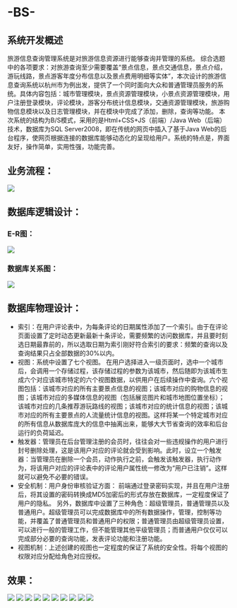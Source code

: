 # -BS-

## 系统开发概述
旅游信息查询管理系统是对旅游信息资源进行能够查询并管理的系统。
综合选题中的各项要求：对旅游查询至少需要覆盖“景点信息，景点交通信息，景点介绍，游玩线路，景点游客年度分布信息以及景点费用明细等实体”，本次设计的旅游信息查询系统以杭州市为例出发，提供了一个同时面向大众和普通管理员服务的系统。具体内容包括：城市管理模块，景点资源管理模块，小景点资源管理模块，用户注册登录模块，评论模块，游客分布统计信息模块，交通资源管理模块，旅游购物信息模块以及日志管理模块，并在模块中完成了添加，删除，查询等功能。
本次系统的结构为B/S模式，采用的是Html+CSS+JS（前端）/Java Web（后端）技术，数据库为SQL Server2008，即在传统的网页中插入了基于Java Web的后台程序，使网页根据连接的数据库能够动态化的呈现给用户。系统的特点是，界面友好，操作简单，实用性强，功能完善。

## 业务流程：
![](pics/6.png)
## 数据库逻辑设计：
### E-R图：
![](pics/2.png)
### 数据库关系图：
![](pics/3.png)
## 数据库物理设计：
- 索引：在用户评论表中，为每条评论的日期属性添加了一个索引。由于在评论页面设置了定时动态更新最新十条评论，需要频繁的访问数据库，并且要时刻选日期最靠前的，所以选取日期为索引刚好符合索引的要求：频繁的查询以及查询结果只占全部数据的30%以内。
- 视图：系统中设置了七个视图。
在用户选择进入一级页面时，选中一个城市后，会调用一个存储过程，该存储过程的参数为该城市，然后随即为该城市生成六个对应该城市特定的六个视图数据，以供用户在后续操作中查询。六个视图包括：该城市对应的所有主要景点信息的视图；该城市对应的购物信息的视图；该城市对应的多媒体信息的视图（包括展览图片和城市地图位置坐标）；该城市对应的几条推荐游玩路线的视图；该城市对应的统计信息的视图；该城市对应的所有主要景点的人流量统计信息的视图。这样将某一个特定城市对应的所有信息从数据库庞大的信息中抽离出来，能够大大节省查询的效率和后台运行的负荷延迟。
- 触发器：管理员在后台管理注册的会员时，往往会对一些违规操作的用户进行封号删除处理，这是该用户对应的评论就会受到影响。此时，设立一个触发器：当管理员在删除一个会员，动作执行之前，会触发该触发器，执行动作为，将该用户对应的评论表中的评论用户属性统一修改为“用户已注销”。这样就可以避免不必要的错误。
- 安全机制：用户身份审核验证方面：
前端通过登录密码实现，并且在用户注册后，将其设置的密码转换成MD5加密后的形式存放在数据库，一定程度保证了用户的隐私。
另外，数据库中设置了三种角色：超级管理员，普通管理员以及普通用户。超级管理员可以完成数据库中的所有数据操作，管理，控制等功能，并覆盖了普通管理员和普通用户的权限；普通管理员由超级管理员设置，可以进行一般的管理工作，但不能管理其他平级管理员；而普通用户仅仅可以完成部分必要的查询功能，发表评论功能和注册功能。
- 视图机制：上述创建的视图也一定程度的保证了系统的安全性。将每个视图的权限对应分配给角色对应授权。

## 效果：
![](pics/7.png)
![](pics/8.png)
![](pics/6.JPG)
![](pics/7.JPG)
![](pics/4.jpg)
![](pics/10.JPG)
![](pics/12.JPG)
![](pics/17.png)
![](pics/18.jpg)
![](pics/1.jpg)




